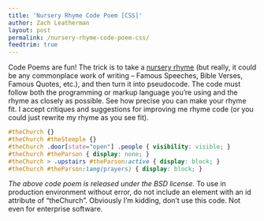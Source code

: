 ```yaml
---
title: 'Nursery Rhyme Code Poem [CSS]'
author: Zach Leatherman
layout: post
permalink: /nursery-rhyme-code-poem-css/
feedtrim: true
---
```


Code Poems are fun! The trick is to take a [nursery rhyme][1] (but really, it could be any commonplace work of writing – Famous Speeches, Bible Verses, Famous Quotes, etc.), and then turn it into pseudocode. The code must follow both the programming or markup language you’re using and the rhyme as closely as possible. See how precise you can make your rhyme fit. I accept critiques and suggestions for improving me rhyme code (or you could just rewrite my rhyme as you see fit).

 [1]: http://en.wikipedia.org/wiki/List_of_nursery_rhymes_in_English

``` css
#theChurch {}
#theChurch #theSteeple {}
#theChurch .door[state="open"] .people { visibility: visible; }
#theChurch #theParson { display: none; }
#theChurch > .upstairs #theParson:active { display: block; }
#theChurch #theParson:lang(prayers) { display: block; }
```

*The above code poem is released under the BSD license.* To use in production environment without error, do not include an element with an id attribute of “theChurch”. Obviously I’m kidding, don’t use this code. Not even for enterprise software.
